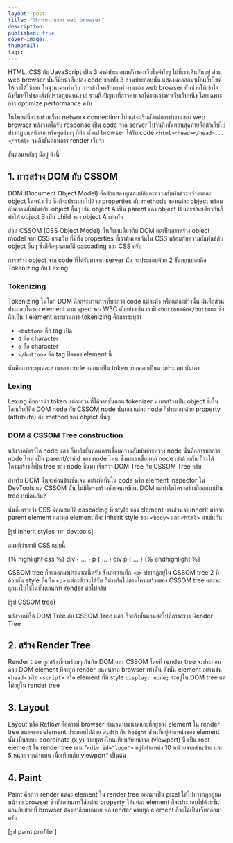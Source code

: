 ```yaml
---
layout: post
title: "วิธีการทำงานของ web browser"
description:
published: true
cover-image:
thumbnail:
tags:
---
```


HTML, CSS กับ JavaScript เป็น 3 องค์ประกอบหลักของเว็บไซต์ทั่วๆ ไปที่เราเห็นกันอยู่
ส่วน web browser นั้นก็มีหน้าที่แปลง code ของทั้ง 3 ส่วนประกอบนั้น แสดงผลออกมาเป็นเว็บไซต์ให้เราได้ใช้งาน
ในฐานะคนทำเว็บ การเข้าใจหลักการทำงานของ web browser นั้นช่วยให้เข้าใจถึงที่มาที่ไปของสิ่งที่ปรากฏบนหน้าจอ
รวมถึงปัญหาที่อาจพบเจอได้ระหว่างทำเว็บเว็บหนึ่ง โดยเฉพาะการ optimize performance ครับ

ในโพสต์นี้จะขอข้ามเรื่อง network connection ไป แต่จะเริ่มตั้งแต่การทำงานของ web browser
หลังจากได้รับ response เป็น code จาก server ไปจนถึงขั้นตอนสุดท้ายคือตัวเว็บไปปรากฏบนหน้าจอ
หรือพูดง่ายๆ ก็คือ ตั้งแต่ browser ได้รับ code `<html><head></head>...</html>` จนถึงขั้นตอนการ render เว็บจ้า

ขั้นตอนหลักๆ มีอยู่ ดังนี้

## 1. การสร้าง DOM กับ CSSOM

DOM (Document Object Model) คือตัวแสดงคุณสมบัติและความสัมพันธ์ระหว่างแต่ละ object ในหน้าเว็บ
ซึ่งก็จะประกอบไปด้วย properties กับ methods ของแต่ละ object พร้อมกับความสัมพันธ์กับ object อื่นๆ
เช่น object A เป็น parent ของ object B และขณะเดียวกันก็ทำให้ object B เป็น child ของ object A เช่นกัน

ส่วน CSSOM (CSS Object Model) นั้นก็เช่นเดียวกับ DOM แต่เป็นการสร้าง object model จาก CSS ของเว็บ
ที่มีทั้ง properties ที่เราคุ้นเคยกันใน CSS พร้อมกับความสัมพันธ์กับ object อื่นๆ ซึ่งก็คือคุณสมบัติ cascading ของ CSS ครับ

การสร้าง object จาก code ที่ได้รับมาจาก server นั้น จะประกอบด้วย 2 ขั้นตอนย่อยคือ Tokenizing กับ Lexing

### Tokenizing

Tokenizing ในโลก DOM คือกระบวนการที่บอกว่า code แต่ละตัว หรือแต่ละช่วงนั้น มันคือส่วนประกอบใดของ element ตาม spec ของ W3C
ตัวอย่างเช่น เรามี `<button>Go</button>` ซึ่งถือเป็น 1 element กระบวนการ tokenizing คือการระบุว่า

  * `<button>` คือ tag เปิด
  * `G` คือ character
  * `o` คือ character
  * `</button>` คือ tag ปิดของ element นี้

นั่นคือการระบุแต่ละส่วนของ code ออกมาเป็น token แยกออกเป็นตามประเภท นั่นเอง

### Lexing

Lexing คือการนำ token แต่ละส่วนที่ได้จากขั้นตอน tokenizer นำมาสร้างเป็น object
ซึ่งในโลกเว็บก็คือ DOM node กับ CSSOM node นั่นเอง แต่ละ node ก็ประกอบด้วย
property (attribute) กับ method ของ object นั้นๆ

### DOM & CSSOM Tree construction

หลังจากที่เราได้ node แล้ว ก็มาถึงขั้นตอนการเชื่อมความสัมพันธ์ระหว่าง node นั่นคือการบอกว่า
node ไหน เป็น parent/child ของ node ไหน ซึ่งพอเราเชื่อมทุก node เข้าด้วยกัน
ก็จะได้โครงสร้างที่เป็น tree ของ node ขึ้นมา เรียกว่า DOM Tree กับ CSSOM Tree ครับ

สำหรับ DOM นั้นจะค่อนข้างชัดเจน อย่างที่เห็นใน code หรือ element inspector ใน DevTools
แต่ CSSOM นั้น ไม่มีโครงสร้างชัดเจนเหมือน DOM แต่ทำไมโครงสร้างก็ออกมาเป็น tree เหมือนกัน?

นั่นก็เพราะว่า CSS มีคุณสมบัติ cascading ที่ style ของ element บางส่วนจะ inherit มาจาก parent element
และทุก element ก็จะ inherit style ของ `<body>` และ `<html>` มาเช่นกัน

[รูป inherit styles จาก devtools]

สมมุติว่าเรามี CSS แบบนี้

{% highlight css %}
div { ... }
p { ... }
div p { ... }
{% endhighlight %}

CSSOM tree ก็จะออกมาประมาณนี้ครับ สังเกตว่าแท็ก `<p>` ปรากฎอยู่ใน CSSOM tree 2 ที่ด้วยกัน
style ที่แท็ก `<p>` แต่ละตัวจะได้รับ ก็ต่างกันไปตามโครงสร้างของ CSSOM tree
และจะถูกนำไปใช้ในขั้นตอนการ render ต่อไปครับ

[รูป CSSOM tree]

หลังจากที่ได้ DOM Tree กับ CSSOM Tree แล้ว ก็จะถึงขั้นตอนต่อไปที่การสร้าง Render Tree

## 2. สร้าง Render Tree

Render tree ถูกสร้างขึ้นพร้อมๆ กันกับ DOM และ CSSOM โดยที่ render tree จะประกอบด้วย
DOM element ที่จะถูก render บนหน้าจอ browser เท่านั้น ดังนั้น element อย่างเช่น `<head>`
หรือ `<script>` หรือ element ที่มี style `display: none;` จะอยู่ใน DOM tree แต่ไม่อยู่ใน render tree

## 3. Layout

Layout หรือ Reflow คือการที่ browser คำนวนหาขนาดและที่อยู่ของ element ใน render tree
ขนาดของ element ประกอบไปด้วย `width` กับ `height` ส่วนที่อยู่ตำแหน่งของ element นั้น
เป็นระบบ coordinate (x,y) ว่าอยู่ตรงไหนเทียบกับหน้าจอ (viewport) ซึ่งเป็น root element ใน render tree
เช่น "`<div id="logo">` อยู่ที่ตำแหน่ง 10 หน่วยจากด้านซ้าย และ 5 หน่วยจากด้านบน เมื่อเทียบกับ viewport" เป็นต้น

## 4. Paint

Paint คือการ render แต่ละ element ใน render tree ออกมาเป็น pixel ให้ไปปรากฎอยู่บนหน้าจอ browser
ซึ่งขั้นตอนการใส่แต่ละ property ให้แต่ละ element ก็จะประกอบไปด้วยขั้นตอนยิบย่อยที่ browser ต้องทำอีกมากมาย
พอ render ครบทุก element ก็จะได้เป็นเว็บออกมาครับ

[รูป paint profiler]

